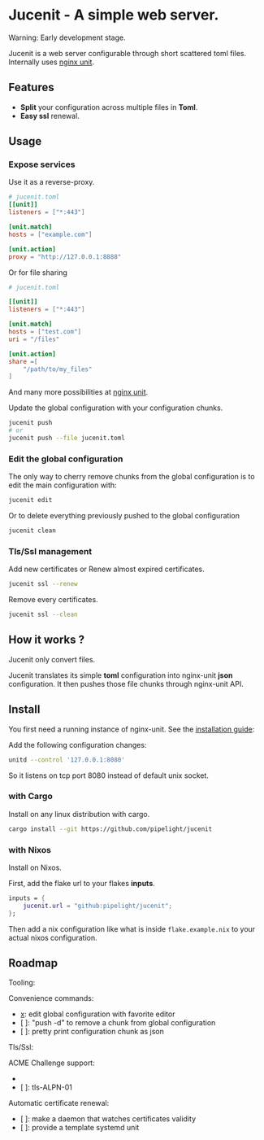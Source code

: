 # Jucenit - A simple web server.

Warning: Early development stage.

Jucenit is a web server configurable through short scattered toml files.
Internally uses [nginx unit](https://github.com/nginx/unit).

## Features

- **Split** your configuration across multiple files in **Toml**.
- **Easy ssl** renewal.

## Usage

### Expose services

Use it as a reverse-proxy.

```toml
# jucenit.toml
[[unit]]
listeners = ["*:443"]

[unit.match]
hosts = ["example.com"]

[unit.action]
proxy = "http://127.0.0.1:8888"
```

Or for file sharing

```toml
# jucenit.toml

[[unit]]
listeners = ["*:443"]

[unit.match]
hosts = ["test.com"]
uri = "/files"

[unit.action]
share =[
    "/path/to/my_files"
]
```

And many more possibilities at [nginx unit](https://github.com/nginx/unit).

Update the global configuration with your configuration chunks.

```sh
jucenit push
# or
jucenit push --file jucenit.toml
```

### Edit the global configuration

The only way to cherry remove chunks from the global configuration
is to edit the main configuration with:

```sh
jucenit edit
```

Or to delete everything previously pushed to the global configuration

```sh
jucenit clean
```

### Tls/Ssl management

Add new certificates or Renew almost expired certificates.

```sh
jucenit ssl --renew
```

Remove every certificates.

```sh
jucenit ssl --clean
```

## How it works ?

Jucenit only convert files.

Jucenit translates its simple **toml** configuration into nginx-unit **json** configuration.
It then pushes those file chunks through nginx-unit API.

## Install

You first need a running instance of nginx-unit.
See the [installation guide](https://unit.nginx.org/installation/):

Add the following configuration changes:

```sh
unitd --control '127.0.0.1:8080'
```

So it listens on tcp port 8080 instead of default unix socket.

### with Cargo

Install on any linux distribution with cargo.

```sh
cargo install --git https://github.com/pipelight/jucenit
```

### with Nixos

Install on Nixos.

First, add the flake url to your flakes **inputs**.

```nix
inputs = {
    jucenit.url = "github:pipelight/jucenit";
};
```

Then add a nix configuration like what is inside `flake.example.nix`
to your actual nixos configuration.

## Roadmap

Tooling:

Convenience commands:

- [x]: edit global configuration with favorite editor
- [ ]: "push -d" to remove a chunk from global configuration
- [ ]: pretty print configuration chunk as json

Tls/Ssl:

ACME Challenge support:

- [x]: http-01
- [ ]: tls-ALPN-01

Automatic certificate renewal:

- [ ]: make a daemon that watches certificates validity
- [ ]: provide a template systemd unit
